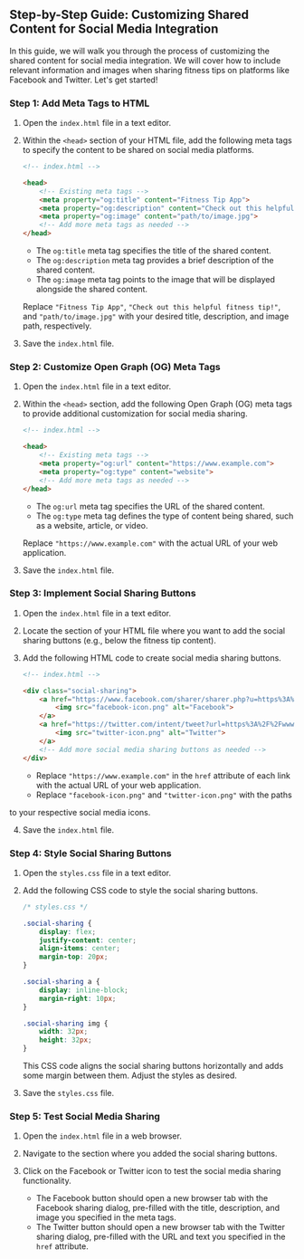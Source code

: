 ## Step-by-Step Guide: Customizing Shared Content for Social Media Integration

In this guide, we will walk you through the process of customizing the shared content for social media integration. We will cover how to include relevant information and images when sharing fitness tips on platforms like Facebook and Twitter. Let's get started!

### Step 1: Add Meta Tags to HTML

1. Open the `index.html` file in a text editor.

2. Within the `<head>` section of your HTML file, add the following meta tags to specify the content to be shared on social media platforms.

   ```html
   <!-- index.html -->

   <head>
       <!-- Existing meta tags -->
       <meta property="og:title" content="Fitness Tip App">
       <meta property="og:description" content="Check out this helpful fitness tip!">
       <meta property="og:image" content="path/to/image.jpg">
       <!-- Add more meta tags as needed -->
   </head>
   ```

   - The `og:title` meta tag specifies the title of the shared content.
   - The `og:description` meta tag provides a brief description of the shared content.
   - The `og:image` meta tag points to the image that will be displayed alongside the shared content.

   Replace `"Fitness Tip App"`, `"Check out this helpful fitness tip!"`, and `"path/to/image.jpg"` with your desired title, description, and image path, respectively.

3. Save the `index.html` file.

### Step 2: Customize Open Graph (OG) Meta Tags

1. Open the `index.html` file in a text editor.

2. Within the `<head>` section, add the following Open Graph (OG) meta tags to provide additional customization for social media sharing.

   ```html
   <!-- index.html -->

   <head>
       <!-- Existing meta tags -->
       <meta property="og:url" content="https://www.example.com">
       <meta property="og:type" content="website">
       <!-- Add more meta tags as needed -->
   </head>
   ```

   - The `og:url` meta tag specifies the URL of the shared content.
   - The `og:type` meta tag defines the type of content being shared, such as a website, article, or video.

   Replace `"https://www.example.com"` with the actual URL of your web application.

3. Save the `index.html` file.

### Step 3: Implement Social Sharing Buttons

1. Open the `index.html` file in a text editor.

2. Locate the section of your HTML file where you want to add the social sharing buttons (e.g., below the fitness tip content).

3. Add the following HTML code to create social media sharing buttons.

   ```html
   <!-- index.html -->

   <div class="social-sharing">
       <a href="https://www.facebook.com/sharer/sharer.php?u=https%3A%2F%2Fwww.example.com" target="_blank" rel="noopener">
           <img src="facebook-icon.png" alt="Facebook">
       </a>
       <a href="https://twitter.com/intent/tweet?url=https%3A%2F%2Fwww.example.com&text=Check%20out%20this%20fitness%20tip!" target="_blank" rel="noopener">
           <img src="twitter-icon.png" alt="Twitter">
       </a>
       <!-- Add more social media sharing buttons as needed -->
   </div>
   ```

   - Replace `"https://www.example.com"` in the `href` attribute of each link with the actual URL of your web application.
   - Replace `"facebook-icon.png"` and `"twitter-icon.png"` with the paths

 to your respective social media icons.

4. Save the `index.html` file.

### Step 4: Style Social Sharing Buttons

1. Open the `styles.css` file in a text editor.

2. Add the following CSS code to style the social sharing buttons.

   ```css
   /* styles.css */

   .social-sharing {
       display: flex;
       justify-content: center;
       align-items: center;
       margin-top: 20px;
   }

   .social-sharing a {
       display: inline-block;
       margin-right: 10px;
   }

   .social-sharing img {
       width: 32px;
       height: 32px;
   }
   ```

   This CSS code aligns the social sharing buttons horizontally and adds some margin between them. Adjust the styles as desired.

3. Save the `styles.css` file.

### Step 5: Test Social Media Sharing

1. Open the `index.html` file in a web browser.

2. Navigate to the section where you added the social sharing buttons.

3. Click on the Facebook or Twitter icon to test the social media sharing functionality.

   - The Facebook button should open a new browser tab with the Facebook sharing dialog, pre-filled with the title, description, and image you specified in the meta tags.
   - The Twitter button should open a new browser tab with the Twitter sharing dialog, pre-filled with the URL and text you specified in the `href` attribute.
